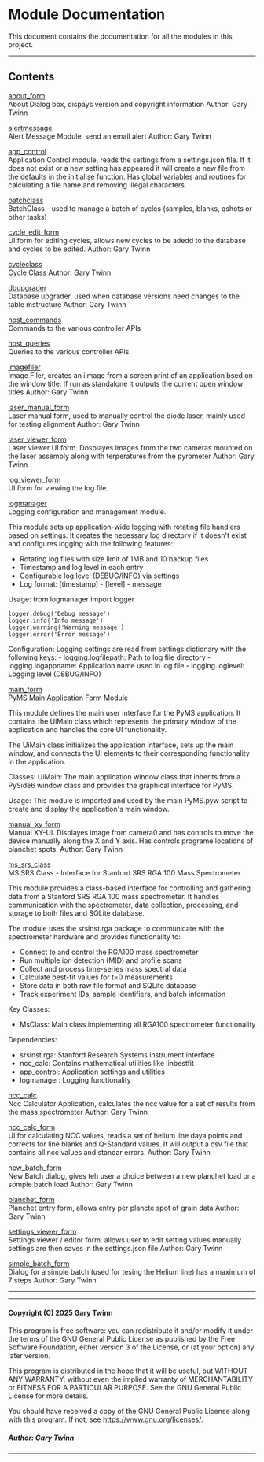 # Module Documentation


This document contains the documentation for all the modules in this project.

---

## Contents


[about_form](./about_form.md)  
About Dialog box, dispays version and copyright information
Author: Gary Twinn

[alertmessage](./alertmessage.md)  
Alert Message Module, send an email alert
Author: Gary Twinn

[app_control](./app_control.md)  
Application Control module, reads the settings from a settings.json file. If it does not exist or a new setting
has appeared it will create a new file from the defaults in the initialise function. Has global variables and routines
for calculating a file name and removing illegal characters.

[batchclass](./batchclass.md)  
BatchClass - used to manage a batch of cycles (samples, blanks, qshots or other tasks)

[cycle_edit_form](./cycle_edit_form.md)  
UI form for editing cycles, allows new cycles to be adedd to the database and cycles to be edited.
Author: Gary Twinn

[cycleclass](./cycleclass.md)  
Cycle Class
Author: Gary Twinn

[dbupgrader](./dbupgrader.md)  
Database upgrader, used when database versions need changes to the table mstructure
Author: Gary Twinn

[host_commands](./host_commands.md)  
Commands to the various controller APIs

[host_queries](./host_queries.md)  
Queries to the various controller APIs

[imagefiler](./imagefiler.md)  
Image Filer, creates an iimage from a screen print of an application bsed on the window title. If run as standalone
it outputs the current open window titles
Author: Gary Twinn

[laser_manual_form](./laser_manual_form.md)  
Laser manual form, used to manually control the diode laser, mainly used for testing alignment
Author: Gary Twinn

[laser_viewer_form](./laser_viewer_form.md)  
Laser viewer UI form. Dosplayes images from the two cameras mounted on the laser assembly along with terperatures from
the pyrometer
Author: Gary Twinn

[log_viewer_form](./log_viewer_form.md)  
UI form for viewing the log file.

[logmanager](./logmanager.md)  
Logging configuration and management module.

This module sets up application-wide logging with rotating file handlers based on settings.
It creates the necessary log directory if it doesn't exist and configures logging with
the following features:

- Rotating log files with size limit of 1MB and 10 backup files
- Timestamp and log level in each entry
- Configurable log level (DEBUG/INFO) via settings
- Log format: [timestamp] - [level] - message

Usage:
    from logmanager import logger

    logger.debug('Debug message')
    logger.info('Info message')
    logger.warning('Warning message')
    logger.error('Error message')

Configuration:
    Logging settings are read from settings dictionary with the following keys:
    - logging.logfilepath: Path to log file directory
    - logging.logappname: Application name used in log file
    - logging.loglevel: Logging level (DEBUG/INFO)

[main_form](./main_form.md)  
PyMS Main Application Form Module

This module defines the main user interface for the PyMS application.
It contains the UiMain class which represents the primary window of the
application and handles the core UI functionality.

The UiMain class initializes the application interface, sets up the main window,
and connects the UI elements to their corresponding functionality in the application.

Classes:
    UiMain: The main application window class that inherits from a PySide6 window class
            and provides the graphical interface for PyMS.

Usage:
    This module is imported and used by the main PyMS.pyw script to create
    and display the application's main window.

[manual_xy_form](./manual_xy_form.md)  
Manual XY-UI. Displayes image from camera0 and has controls to move the device manually along the X and Y axis. Has
controls programe locations of planchet spots.
Author: Gary Twinn

[ms_srs_class](./ms_srs_class.md)  
MS SRS Class - Interface for Stanford SRS RGA 100 Mass Spectrometer

This module provides a class-based interface for controlling and gathering data
from a Stanford SRS RGA 100 mass spectrometer. It handles communication with the
spectrometer, data collection, processing, and storage to both files and SQLite database.

The module uses the srsinst.rga package to communicate with the spectrometer hardware
and provides functionality to:
- Connect to and control the RGA100 mass spectrometer
- Run multiple ion detection (MID) and profile scans
- Collect and process time-series mass spectral data
- Calculate best-fit values for t=0 measurements
- Store data in both raw file format and SQLite database
- Track experiment IDs, sample identifiers, and batch information

Key Classes:
- MsClass: Main class implementing all RGA100 spectrometer functionality

Dependencies:
- srsinst.rga: Stanford Research Systems instrument interface
- ncc_calc: Contains mathematical utilities like linbestfit
- app_control: Application settings and utilities
- logmanager: Logging functionality

[ncc_calc](./ncc_calc.md)  
Ncc Calculator Application, calculates the ncc value for a set of results from the mass spectrometer
Author: Gary Twinn

[ncc_calc_form](./ncc_calc_form.md)  
UI for calculating NCC values, reads a set of helium line daya points and corrects for line blanks and Q-Standard
values. It will output a csv file that contains all ncc values and standar errors.
Author: Gary Twinn

[new_batch_form](./new_batch_form.md)  
New Batch dialog, gives teh user a choice between a new planchet load or a somple batch load
Author: Gary Twinn

[planchet_form](./planchet_form.md)  
Planchet entry form, allows entry per plancte spot of grain data
Author: Gary Twinn

[settings_viewer_form](./settings_viewer_form.md)  
Settings viewer / editor form. allows user to edit setting values manually. settings are then saves in the
settings.json file
Author: Gary Twinn

[simple_batch_form](./simple_batch_form.md)  
Dialog for a simple batch (used for tesing the Helium line) has a maximum of 7 steps
Author: Gary Twinn


---


  
-------
#### Copyright (C) 2025 Gary Twinn  

This program is free software: you can redistribute it and/or modify
it under the terms of the GNU General Public License as published by
the Free Software Foundation, either version 3 of the License, or
(at your option) any later version.

This program is distributed in the hope that it will be useful,
but WITHOUT ANY WARRANTY; without even the implied warranty of
MERCHANTABILITY or FITNESS FOR A PARTICULAR PURPOSE. See the
GNU General Public License for more details.  
  
You should have received a copy of the GNU General Public License
along with this program. If not, see <https://www.gnu.org/licenses/>.  
  
  ##### Author: Gary Twinn  
  
 -------------
  
